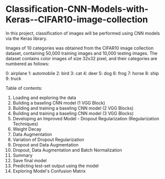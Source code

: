 # Classification-CNN-Models-with-Keras--CIFAR10-image-collection

In this project, classification of images will be performed using CNN models via the Keras library.

Images of 10 categories was obtained from the CIFAR10 image collection dataset, containing 50,000 training images and 10,000 testing images. The dataset contains color images of size 32x32 pixel, and their categories are numbered as follows:

0: airplane 1: automobile 2: bird 3: cat 4: deer 5: dog 6: frog 7: horse 8: ship 9: truck

Table of contents:
1. Loading and exploring the data
2. Building a baseling CNN model (1 VGG Block)
3. Building and training a baseling CNN model (2 VGG Blocks)
4. Building and training a baseling CNN model (3 VGG Blocks)
5. Developing an Improved Model - Dropout Regularization (Regularization Techniques)
6. Weight Decay
7. Data Augmentation
8. Variation of Dropout Regularization
9. Dropout and Data Augmentation
10. Dropout, Data Augmentation and Batch Normalization
11. Summary
12. Save final model
13. Predicting test-set output using the model
14. Exploring Model's Confusion Matrix
